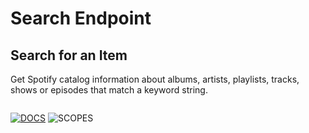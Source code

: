 # Search Endpoint

[docs]: https://img.shields.io/static/v1?logo=spotify&label=&message=Docs&color=gray&style=flat
[scopes]: https://img.shields.io/static/v1?logo=&label=scopes&message=none&color=informational&style=flat

## Search for an Item

Get Spotify catalog information about albums, artists, playlists, tracks, shows or episodes that match a keyword string.

```ts


```

[![DOCS]](https://developer.spotify.com/documentation/web-api/reference/#/operations/change-playlist-details "Spotify Web API Documentation")
![SCOPES]
